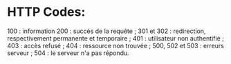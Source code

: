# HTTP Codes:

 100 : information
 200 : succès de la requête ;
 301 et 302 : redirection, respectivement permanente et temporaire ;
 401 : utilisateur non authentifié ;
 403 : accès refusé ;
 404 : ressource non trouvée ;
 500, 502 et 503 : erreurs serveur ;
 504 : le serveur n'a pas répondu.
